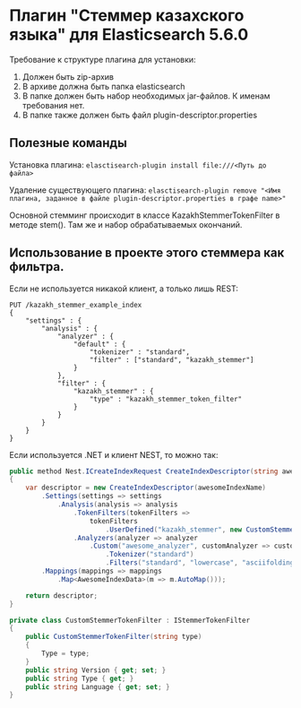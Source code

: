 # Плагин "Стеммер казахского языка" для Elasticsearch 5.6.0

Требование к структуре плагина для установки:
1. Должен быть zip-архив
2. В архиве должна быть папка elasticsearch
3. В папке должен быть набор необходимых jar-файлов. К именам требования нет.
4. В папке также должен быть файл plugin-descriptor.properties


## Полезные команды
Установка плагина:
```elasctisearch-plugin install file:///<Путь до файла>```

Удаление существующего плагина:
```elasctisearch-plugin remove "<Имя плагина, заданное в файле plugin-descriptor.properties в графе name>"```

Основной стемминг происходит в классе KazakhStemmerTokenFilter в методе stem().
Там же и набор обрабатываемых окончаний.

## Использование в проекте этого стеммера как фильтра.
Если не используется никакой клиент, а только лишь REST:
```
PUT /kazakh_stemmer_example_index
{
    "settings" : {
        "analysis" : {
            "analyzer" : {
                "default" : {
                    "tokenizer" : "standard",
                    "filter" : ["standard", "kazakh_stemmer"]
                }
            },
            "filter" : {
                "kazakh_stemmer" : {
                    "type" : "kazakh_stemmer_token_filter"
                }
            }
        }
    }
}
```

Если используется .NET и клиент NEST, то можно так:
```csharp
public method Nest.ICreateIndexRequest CreateIndexDescriptor(string awesomeIndexName)
{
    var descriptor = new CreateIndexDescriptor(awesomeIndexName)
        .Settings(settings => settings
            .Analysis(analysis => analysis
                .TokenFilters(tokenFilters =>
                    tokenFilters
                        .UserDefined("kazakh_stemmer", new CustomStemmerTokenFilter("kazakh_stemmer_token_filter"))
                .Analyzers(analyzer => analyzer
                    .Custom("awesome_analyzer", customAnalyzer => customAnalyzer
                        .Tokenizer("standard")
                        .Filters("standard", "lowercase", "asciifolding", "kazakh_stemmer")))))
        .Mappings(mappings => mappings
            .Map<AwesomeIndexData>(m => m.AutoMap()));

    return descriptor;
}

private class CustomStemmerTokenFilter : IStemmerTokenFilter
{
    public CustomStemmerTokenFilter(string type)
    {
        Type = type;
    }
    public string Version { get; set; }
    public string Type { get; }
    public string Language { get; set; }
}
```

